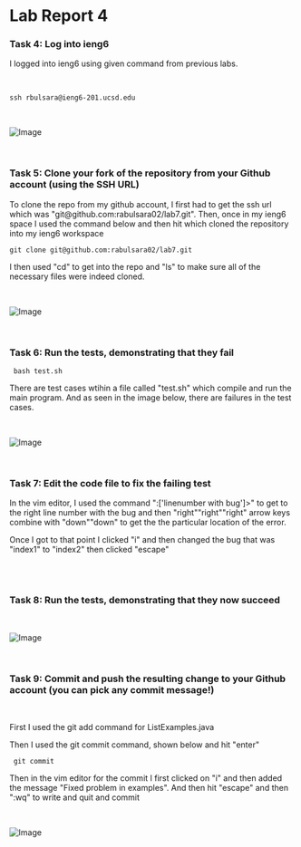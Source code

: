 # Lab Report 4

### Task 4: Log into ieng6
<p> I logged into ieng6 using given command from previous labs. </p>

<br>

``` ssh rbulsara@ieng6-201.ucsd.edu ```

<br>


![Image](https://cdn.discordapp.com/attachments/1002359753957199903/1210393111159635998/Screenshot_2024-02-22_at_4.46.13_PM.png?ex=65fcda6d&is=65ea656d&hm=44a5a6814def88f2c44e7ee2063561c74406350708219fbb0e406aea7dd39f48&)


<br>


### Task 5: Clone your fork of the repository from your Github account (using the SSH URL)

<p>To clone the repo from my github account, I first had to get the ssh url which was "git@github.com:rabulsara02/lab7.git". Then, once in my ieng6 space I used the command below and then hit <enter> which cloned the repository into my ieng6 workspace</p>

``` git clone git@github.com:rabulsara02/lab7.git ```

<p> I then used "cd" to get into the repo and "ls" to make sure all of the necessary files were indeed cloned.</p>

<br>


![Image](https://media.discordapp.net/attachments/1002359753957199903/1210393164137898014/Screenshot_2024-02-22_at_4.47.35_PM.png?ex=65fcda7a&is=65ea657a&hm=85fa4df05d99ddb39499a7978d0e6a298cb7cc1a018494ec95976262261fb7bf&=&format=webp&quality=lossless&width=1920&height=388)


<br>

### Task 6: Run the tests, demonstrating that they fail

``` bash test.sh```

<p>There are test cases wtihin a file called "test.sh" which compile and run the main program. And as seen in the image below, there are failures in the test cases.</p>


<br>

![Image](https://media.discordapp.net/attachments/1002359753957199903/1210393183557525525/Screenshot_2024-02-22_at_4.48.02_PM.png?ex=65fcda7e&is=65ea657e&hm=4a6ce617c06e5d04002bd50b4adb9f3351a7b955605272e6311f2231beb1d807&=&format=webp&quality=lossless&width=1920&height=716)


<br>

### Task 7: Edit the code file to fix the failing test

<p> In the vim editor, I used the command ":['linenumber with bug']>" to get to the right line number with the bug and then "right""right""right" arrow keys combine with "down""down" to get the the particular location of the error. </p> 

<p> Once I got to that point I clicked "i" and then changed the bug that was "index1" to "index2" then clicked "escape" </p>

<br>



<br>

### Task 8: Run the tests, demonstrating that they now succeed

<br>

![Image](https://media.discordapp.net/attachments/1002359753957199903/1210393232354181220/Screenshot_2024-02-22_at_4.48.54_PM.png?ex=65fcda8a&is=65ea658a&hm=10318c196c173e92c1f80aad596b2a63051f58aee290e6a171f473efda730e3f&=&format=webp&quality=lossless&width=1656&height=596)

<br>

### Task 9: Commit and push the resulting change to your Github account (you can pick any commit message!) 

<br>

First I used the git add command for ListExamples.java

<p> Then I used the git commit command, shown below and hit "enter"</p>

``` git commit```



<p> Then in the vim editor for the commit I first clicked on "i" and then added the message "Fixed problem in examples". And then hit "escape" and then ":wq" to write and quit and commit</p>

<br>


![Image](https://cdn.discordapp.com/attachments/1002359753957199903/1210393260682649682/Screenshot_2024-02-22_at_4.49.33_PM.png?ex=65ea6591&is=65d7f091&hm=127ad7a963ed553c7eb7b3c46f9596ed80d65e46f7026cfdaffd228f2c73a0cf&)



